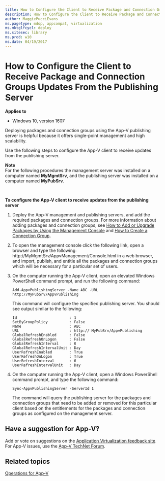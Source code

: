 ```yaml
---
title: How to Configure the Client to Receive Package and Connection Groups Updates From the Publishing Server (Windows 10)
description: How to Configure the Client to Receive Package and Connection Groups Updates From the Publishing Server
author: MaggiePucciEvans
ms.pagetype: mdop, appcompat, virtualization
ms.mktglfcycl: deploy
ms.sitesec: library
ms.prod: w10
ms.date: 04/19/2017
---
```



# How to Configure the Client to Receive Package and Connection Groups Updates From the Publishing Server

**Applies to**
-   Windows 10, version 1607

Deploying packages and connection groups using the App-V publishing server is helpful because it offers single-point management and high scalability.

Use the following steps to configure the App-V client to receive updates from the publishing server.

**Note**<br>
For the following procedures the management server was installed on a computer named **MyMgmtSrv**, and the publishing server was installed on a computer named **MyPubSrv**.

 

**To configure the App-V client to receive updates from the publishing server**

1.  Deploy the App-V management and publishing servers, and add the required packages and connection groups. For more information about adding packages and connection groups, see [How to Add or Upgrade Packages by Using the Management Console](appv-add-or-upgrade-packages-with-the-management-console.md) and [How to Create a Connection Group](appv-create-a-connection-group.md).

2.  To open the management console click the following link, open a browser and type the following: http://MyMgmtSrv/AppvManagement/Console.html in a web browser, and import, publish, and entitle all the packages and connection groups which will be necessary for a particular set of users.

3.  On the computer running the App-V client, open an elevated Windows PowerShell command prompt, and run the following command:

    `Add-AppvPublishingServer -Name ABC -URL http://MyPubSrv/AppvPublishing`

    This command will configure the specified publishing server. You should see output similar to the following:
    
    ```
    Id                        : 1
    SetByGroupPolicy          : False
    Name                      : ABC
    URL                       : http:// MyPubSrv/AppvPublishing
    GlobalRefreshEnabled      : False
    GlobalRefreshOnLogon      : False
    GlobalRefreshInterval     : 0
    GlobalRefreshIntervalUnit : Day
    UserRefreshEnabled        : True
    UserRefreshOnLogon        : True
    UserRefreshInterval       : 0
    UserRefreshIntervalUnit   : Day
    ```

4.  On the computer running the App-V client, open a Windows PowerShell command prompt, and type the following command:

    `Sync-AppvPublishingServer -ServerId 1`

    The command will query the publishing server for the packages and connection groups that need to be added or removed for this particular client based on the entitlements for the packages and connection groups as configured on the management server.

## Have a suggestion for App-V?

Add or vote on suggestions on the [Application Virtualization feedback site](http://appv.uservoice.com/forums/280448-microsoft-application-virtualization).<br>For App-V issues, use the [App-V TechNet Forum](https://social.technet.microsoft.com/Forums/en-US/home?forum=mdopappv).

## Related topics

[Operations for App-V](appv-operations.md)
